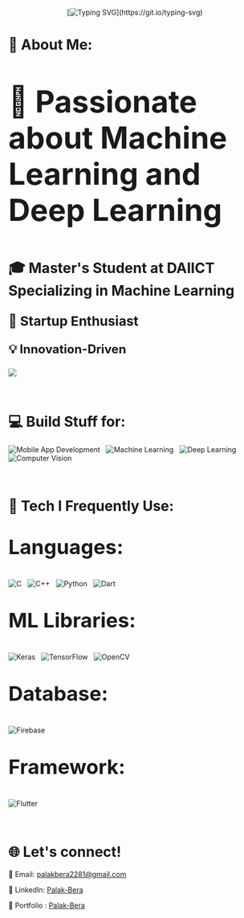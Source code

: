 
<div align="center">

[![Typing SVG](https://readme-typing-svg.demolab.com?font=Fira+Code&pause=1000&duration=2500&color=1FFF0F&center=true&width=600&size=30&lines=Hi+%2C+I+am+Palak+Bera.;I+love+coffee+more+than+tea.;ML%2C+DL%2C+Flutter+--+my+tech+BFFs!)](https://git.io/typing-svg)


</div>

# 💫 About Me:
 
<p style="font-size: 60px; font-weight: bold;">🚀 Passionate about <strong>Machine Learning</strong> and <strong>Deep Learning</strong></p>
<p style="font-size: 28px; font-weight: bold;">🎓 Master's Student at <strong>DAIICT</strong> Specializing in Machine Learning</p>
<p style="font-size: 26px; font-weight: bold;">🌱 Startup Enthusiast</p>
<p style="font-size: 24px; font-weight: bold;">💡 Innovation-Driven</p>

![](https://komarev.com/ghpvc/?username=Palak-Bera&color=red&style=flat)

&nbsp;

    
# 💻 Build Stuff for:


  ![Mobile App Development](https://img.shields.io/badge/Mobile%20App%20Development-6C464F?style=for-the-badge&logoWidth=10)  &nbsp;
  ![Machine Learning](https://img.shields.io/badge/Machine%20Learning-337CA0?style=for-the-badge&logoWidth=10) &nbsp;
  ![Deep Learning](https://img.shields.io/badge/Deep%20Learning-4D5382?style=for-the-badge&logoWidth=10)  &nbsp;
  ![Computer Vision](https://img.shields.io/badge/Computer%20Vision-D16014?style=for-the-badge&logoWidth=10)  

&nbsp;

# 🔧 Tech I Frequently Use:

<p style="font-size: 40px; font-weight: bold;">Languages:</p>

![C](https://img.shields.io/badge/C-3D5A80?style=for-the-badge&logo=C&logoColor=white&logoWidth=10) &nbsp; 
![C++](https://img.shields.io/badge/C++-820263?style=for-the-badge&logo=C++&logoColor=white&logoWidth=10) &nbsp;
![Python](https://img.shields.io/badge/Python-939F5C?style=for-the-badge&logo=Python&logoColor=white&logoWidth=10) &nbsp; 
![Dart](https://img.shields.io/badge/Dart-%230175C2?style=for-the-badge&logo=dart&logoColor=white&logoWidth=10)


<p style="font-size: 40px; font-weight: bold;">ML Libraries:</p>


![Keras](https://img.shields.io/badge/Keras-EC4140?style=for-the-badge&logo=keras&logoColor=white&logoWidth=10)  &nbsp;
![TensorFlow](https://img.shields.io/badge/TensorFlow-%23FF6F00?style=for-the-badge&logo=tensorflow&logoColor=white&logoWidth=10) &nbsp;
![OpenCV](https://img.shields.io/badge/OpenCV-%230D0D0D?style=for-the-badge&logo=opencv&logoColor=white&logoWidth=10)


<p style="font-size: 40px; font-weight: bold;">Database:</p>

![Firebase](https://img.shields.io/badge/Firebase-%23333?style=for-the-badge&logo=firebase&logoColor=white&logoWidth=10)

<p style="font-size: 40px; font-weight: bold;">Framework:</p>

![Flutter](https://img.shields.io/badge/Flutter-%234D8CFF?style=for-the-badge&logo=flutter&logoColor=white&logoWidth=10)


&nbsp;


 # 🌐 Let's connect!

📧 Email: [palakbera2281@gmail.com](mailto:palakbera2281@gmail.com)

💼 LinkedIn: [Palak-Bera](www.linkedin.com/in/palak-bera)

🙆 Portfolio : [Palak-Bera](https://palakbera.netlify.app/)



